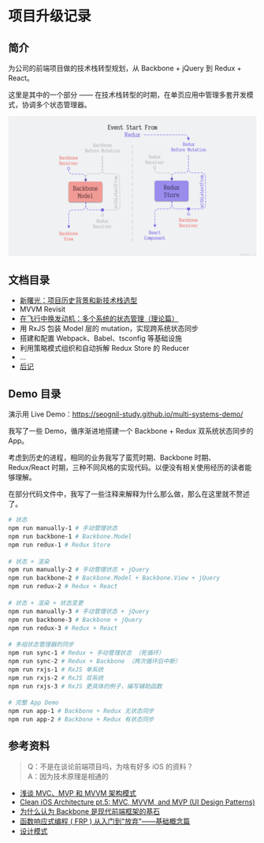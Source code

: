 # 项目升级记录

## 简介

为公司的前端项目做的技术栈转型规划，从 Backbone + jQuery 到 Redux + React。

这里是其中的一个部分 —— 在技术栈转型的时期，在单页应用中管理多套开发模式，协调多个状态管理器。

![](./docs/img/map/10-event-by-redux-fs8.png)

## 文档目录

- [新曙光：项目历史背景和新技术栈选型](./docs/stack-switching.md)
- MVVM Revisit
- [在飞行中换发动机：多个系统的状态管理（理论篇）](./docs/multi-systems-in-single-spa.md)
- 用 RxJS 包装 Model 层的 mutation，实现跨系统状态同步
- 搭建和配置 Webpack、Babel、tsconfig 等基础设施
- 利用策略模式组织和自动拆解 Redux Store 的 Reducer
- ...
- [后记](./docs/the-aftermath.md)

## Demo 目录

演示用 Live Demo：<https://seognil-study.github.io/multi-systems-demo/>

我写了一些 Demo，循序渐进地搭建一个 Backbone + Redux 双系统状态同步的 App。

考虑到历史的进程，相同的业务我写了蛮荒时期、Backbone 时期、Redux/React 时期，三种不同风格的实现代码。以便没有相关使用经历的读者能够理解。

在部分代码文件中，我写了一些注释来解释为什么那么做，那么在这里就不赘述了。

```sh
# 状态
npm run manually-1 # 手动管理状态
npm run backbone-1 # Backbone.Model
npm run redux-1 # Redux Store

# 状态 + 渲染
npm run manually-2 # 手动管理状态 + jQuery
npm run backbone-2 # Backbone.Model + Backbone.View + jQuery
npm run redux-2 # Redux + React

# 状态 + 渲染 + 状态变更
npm run manually-3 # 手动管理状态 + jQuery
npm run backbone-3 # Backbone + jQuery
npm run redux-3 # Redux + React

# 多组状态管理器的同步
npm run sync-1 # Redux + 手动管理状态 （死循环）
npm run sync-2 # Redux + Backbone （两次循环后中断）
npm run rxjs-1 # RxJS 单系统
npm run rxjs-2 # RxJS 双系统
npm run rxjs-3 # RxJS 更具体的例子，编写辅助函数

# 完整 App Demo
npm run app-1 # Backbone + Redux 无状态同步
npm run app-2 # Backbone + Redux 有状态同步
```

## 参考资料

> Q：不是在谈论前端项目吗，为啥有好多 iOS 的资料？  
> A：因为技术原理是相通的

- [浅谈 MVC、MVP 和 MVVM 架构模式](https://draveness.me/mvx/)
- [Clean iOS Architecture pt.5: MVC, MVVM, and MVP (UI Design Patterns)](https://www.youtube.com/watch?v=qzTeyxIW_ow)
- [为什么认为 Backbone 是现代前端框架的基石](https://zhuanlan.zhihu.com/p/30982369)
- [函数响应式编程 ( FRP ) 从入门到"放弃"——基础概念篇](https://halfrost.com/functional_reactive_programming_concept/)
- [设计模式](https://refactoringguru.cn/design-patterns/)
